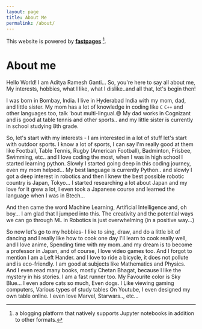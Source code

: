 ```yaml
---
layout: page
title: About Me
permalink: /about/
---
```


This website is powered by **[fastpages](https://github.com/fastai/fastpages)** [^1].

# About me
Hello World! I am Aditya Ramesh Ganti... So, you're here to say all about me, My interests, hobbies, what I like, what I dislike..and all that, let's begin then!

I was born in Bombay, India. I live in Hyderabad India with my mom, dad, and little sister. My mom has a lot of knowledge in coding like `C` `C++` and other languages too, talk 'bout multi-lingual.😅 My dad works in Cognizant and is good at table tennis and other sports.. and my little sister is currently in school studying 8th grade. 

So, let's start with my interests - I am interested in a lot of stuff let's start with outdoor sports. I know a lot of sports, I can say I'm really good at them like Football, Table Tennis, Rugby (American Football), Badminton, Frisbee, Swimming, etc.. and I love coding the most, when I was in high school I started learning python. Slowly I started going deep in this coding journey, even my mom helped... My best language is currently Python.. and slowly I got a deep interest in robotics and then I knew the best possible robotic country is Japan, Tokyo... I started researching a lot about Japan and my love for it grew a lot, I even took a Japanese course and learned the language when I was in Btech...

And then came the word Machine Learning, Artificial Intelligence and, oh boy... I am glad that I jumped into this. The creativity and the potential ways we can go through ML in Robotics is just overwhelming (in a positive way...)

So now let's go to my hobbies- I like to sing, draw, and do a little bit of dancing and I really like how to cook one day I'll learn to cook really well, and I love anime, Spending time with my mom..and my dream is to become a professor in Japan, and of course, I love video games too. And I forgot to mention I am a Left Hander. and I love to ride a bicycle, it does not pollute and is eco-friendly. I am good at subjects like Mathematics and Physics. And I even read many books, mostly Chetan Bhagat, because I like the mystery in his stories. I am a fast runner too. My Favourite color is Sky Blue... I  even adore cats so much, Even dogs. I Like viewing gaming computers, Various types of study tables On Youtube, I even designed my own table online. I even love Marvel, Starwars.., etc...

[^1]:a blogging platform that natively supports Jupyter notebooks in addition to other formats.
